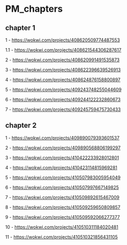 # PM_chapters

## chapter 1
1 - https://wokwi.com/projects/408620509774487553

1.1 - https://wokwi.com/projects/408621544306287617

2 - https://wokwi.com/projects/408620991491535873

3 - https://wokwi.com/projects/408622396639526913

4 - https://wokwi.com/projects/408624876158800897

5 - https://wokwi.com/projects/409243748255044609

6 - https://wokwi.com/projects/409244122232860673

7 - https://wokwi.com/projects/409245759475730433

## chapter 2
1 - https://wokwi.com/projects/409890079393601537

2 - https://wokwi.com/projects/409890568806199297

3 - https://wokwi.com/projects/410422233928012801

4 - https://wokwi.com/projects/410423114815969281

5 - https://wokwi.com/projects/410507983005954049

6 - https://wokwi.com/projects/410507997667149825

7 - https://wokwi.com/projects/410509892615467009

8 - https://wokwi.com/projects/410509259650809857

9 - https://wokwi.com/projects/410509592066277377

10 - https://wokwi.com/projects/410510311184020481

11 - https://wokwi.com/projects/410510321856431105
